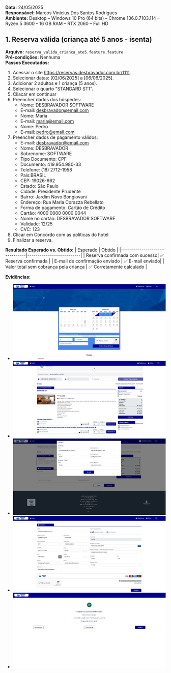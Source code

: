 **Data:** 24/05/2025  
**Responsável:** Marcos Vinícius Dos Santos Rodrigues  
**Ambiente:** Desktop – Windows 10 Pro (64 bits) – Chrome 136.0.7103.114 – Ryzen 5 3600 – 16 GB RAM – RTX 2060 – Full HD 

## 1. Reserva válida (criança até 5 anos - isenta)
**Arquivo:** `reserva_valida_crianca_ate5.feature.feature`  
**Pré-condições:** Nenhuma  
**Passos Executados:**
1. Acessar o site https://reservas.desbravador.com.br/1111.
2. Selecionar datas: [02/06/2025] a [06/06/2025].
3. Adicionar 2 adultos e 1 criança (5 anos).
4. Selecionar o quarto "STANDARD ST1".
5. Cliacar em continuar
6. Preencher dados dos hóspedes:
   - Nome: DESBRAVADOR SOFTWARE
   - E-mail: desbravador@email.com
   - Nome: Maria
   - E-mail: maria@email.com
   - Nome: Pedro
   - E-mail: pedro@email.com
7. Preencher dados de pagamento válidos:
   - E-mail: desbravador@email.com
   - Nome: DESBRAVADOR
   - Sobrenome: SOFTWARE
   - Tipo Documento: CPF
   - Documento: 419.954.980-33
   - Telefone: (18) 2712-1958
   - Pais:BRASIL
   - CEP: 19026-662
   - Estado: São Paulo
   - Cidade: Presidente Prudente
   - Bairro: Jardim Novo Bongiovani
   - Endereço: Rua Maria Corazza Rebellato
   - Forma de pagamento: Cartão de Crédito
   - Cartão: 4000 0000 0000 0044
   - Nome no cartão: DESBRAVADOR SOFTWARE
   - Validade: 12/25
   - CVC: 123
8. Clicar em Concordo com as políticas do hotel
9. Finalizar a reserva.

**Resultado Esperado vs. Obtido:**
| Esperado                      | Obtido                   |
|-------------------------------|--------------------------|
| Reserva confirmada com sucesso| ✅ Reserva confirmada |
| E-mail de confirmação enviado | ✅ E-mail enviado|
| Valor total sem cobrança pela criança | ✅ Corretamente calculado |

**Evidências:**
- ![Screenshot_Reserva_cenario01_01](../../../evidencias/screenshots/Cenario_01/1.JPG)
- ![Screenshot_Reserva_cenario01_02](../../../evidencias/screenshots/Cenario_01/2.JPG)
- ![Screenshot_Reserva_cenario01_03](../../../evidencias/screenshots/Cenario_01/3.JPG)
- ![Screenshot_Reserva_cenario01_04](../../../evidencias/screenshots/Cenario_01/4.JPG)
- ![Screenshot_Reserva_cenario01_05](../../../evidencias/screenshots/Cenario_01/5.JPG)
